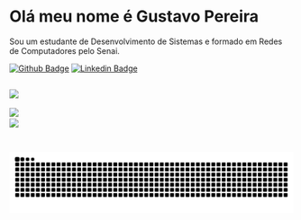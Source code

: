 # Olá meu nome é Gustavo Pereira

Sou um estudante de Desenvolvimento de Sistemas e formado em Redes de Computadores pelo Senai.

[![Github Badge](https://img.shields.io/badge/-Github-000?style=flat-square&logo=Github&logoColor=white)](https://github.com/gpereiraaa/)
[![Linkedin Badge](https://img.shields.io/badge/-LinkedIn-blue?style=flat-square&logo)](https://www.linkedin.com/in/gustavo-pereira-dev-redes)
<!--
##

<img loading="lazy" height="180em" src="https://github-readme-stats.vercel.app/api?username=gpereiraaa&show_icons=true&theme=dracula&include_all_commits=true&count_private=true"/>
</div>
-->
##

<div>
<a href="https://github.com/gpereiraaa">
<img loading="lazy" height="180em" src="https://github-readme-stats.vercel.app/api/top-langs/?username=gpereiraaa&layout=compact&langs_count=7&theme=dark"/>
</div>

![](https://github-readme-stats.vercel.app/api?username=gpereiraaa&theme=dark&hide_border=false&include_all_commits=false&count_private=false)<br/>
![](https://nirzak-streak-stats.vercel.app/?user=gpereiraaa&theme=dark&hide_border=false)<br/>


#

<div>
  <picture>
    <source media="(prefers-color-scheme: dark)" srcset="https://raw.githubusercontent.com/gpereiraaa/gpereiraaa/output/github-contribution-grid-snake-dark.svg">
    <source media="(prefers-color-scheme: light)" srcset="https://raw.githubusercontent.com/gpereiraaa/gpereiraaa/output/github-contribution-grid-snake.svg">
    <img alt="github contribution grid snake animation" src="https://raw.githubusercontent.com/gpereiraaa/gpereiraaa/output/github-contribution-grid-snake.svg">
  </picture>
</div>


<!--
---
[![](https://visitcount.itsvg.in/api?id=gpereiraaa&icon=0&color=0)](https://visitcount.itsvg.in)-->

